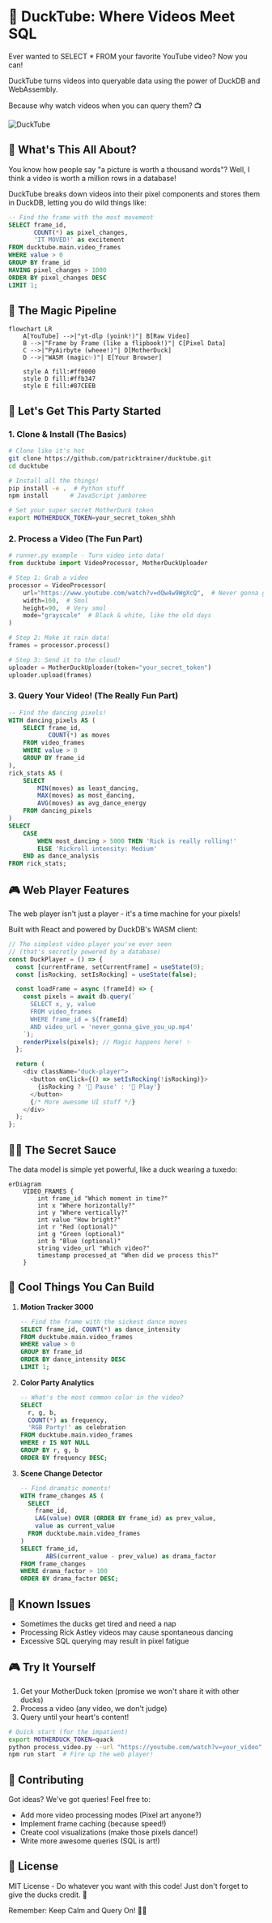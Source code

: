# 🦆 DuckTube: Where Videos Meet SQL

Ever wanted to SELECT * FROM your favorite YouTube video? Now you can! 

DuckTube turns videos into queryable data using the power of DuckDB and WebAssembly. 

Because why watch videos when you can query them? 📺

![DuckTube](ducktube.gif)

## 🤔 What's This All About?

You know how people say "a picture is worth a thousand words"? Well, I think a video is worth a million rows in a database! 

DuckTube breaks down videos into their pixel components and stores them in DuckDB, letting you do wild things like:

```sql
-- Find the frame with the most movement
SELECT frame_id, 
       COUNT(*) as pixel_changes,
       'IT MOVED!' as excitement
FROM ducktube.main.video_frames 
WHERE value > 0
GROUP BY frame_id
HAVING pixel_changes > 1000
ORDER BY pixel_changes DESC
LIMIT 1;
```

## 🌟 The Magic Pipeline

```mermaid
flowchart LR
    A[YouTube] -->|"yt-dlp (yoink!)"| B[Raw Video]
    B -->|"Frame by Frame (like a flipbook!)"| C[Pixel Data]
    C -->|"PyAirbyte (wheee!)"| D[MotherDuck]
    D -->|"WASM (magic✨)"| E[Your Browser]
    
    style A fill:#ff0000
    style D fill:#ffb347
    style E fill:#87CEEB
```

## 🚀 Let's Get This Party Started

### 1. Clone & Install (The Basics)

```bash
# Clone like it's hot
git clone https://github.com/patricktrainer/ducktube.git
cd ducktube

# Install all the things!
pip install -e .  # Python stuff
npm install      # JavaScript jamboree

# Set your super secret MotherDuck token
export MOTHERDUCK_TOKEN=your_secret_token_shhh
```

### 2. Process a Video (The Fun Part)

```python
# runner.py example - Turn video into data!
from ducktube import VideoProcessor, MotherDuckUploader

# Step 1: Grab a video
processor = VideoProcessor(
    url="https://www.youtube.com/watch?v=dQw4w9WgXcQ",  # Never gonna give you up!
    width=160,  # Smol
    height=90,  # Very smol
    mode="grayscale"  # Black & white, like the old days
)

# Step 2: Make it rain data!
frames = processor.process()

# Step 3: Send it to the cloud!
uploader = MotherDuckUploader(token="your_secret_token")
uploader.upload(frames)
```

### 3. Query Your Video! (The Really Fun Part)

```sql
-- Find the dancing pixels!
WITH dancing_pixels AS (
    SELECT frame_id, 
           COUNT(*) as moves
    FROM video_frames
    WHERE value > 0
    GROUP BY frame_id
),
rick_stats AS (
    SELECT 
        MIN(moves) as least_dancing,
        MAX(moves) as most_dancing,
        AVG(moves) as avg_dance_energy
    FROM dancing_pixels
)
SELECT 
    CASE 
        WHEN most_dancing > 5000 THEN 'Rick is really rolling!'
        ELSE 'Rickroll intensity: Medium'
    END as dance_analysis
FROM rick_stats;
```

## 🎮 Web Player Features

The web player isn't just a player - it's a time machine for your pixels! 

Built with React and powered by DuckDB's WASM client:

```javascript
// The simplest video player you've ever seen 
// (that's secretly powered by a database)
const DuckPlayer = () => {
  const [currentFrame, setCurrentFrame] = useState(0);
  const [isRocking, setIsRocking] = useState(false);

  const loadFrame = async (frameId) => {
    const pixels = await db.query(`
      SELECT x, y, value
      FROM video_frames
      WHERE frame_id = ${frameId}
      AND video_url = 'never_gonna_give_you_up.mp4'
    `);
    renderPixels(pixels); // Magic happens here! ✨
  };

  return (
    <div className="duck-player">
      <button onClick={() => setIsRocking(!isRocking)}>
        {isRocking ? '🦆 Pause' : '🦆 Play'}
      </button>
      {/* More awesome UI stuff */}
    </div>
  );
};
```

## 🧙‍♂️ The Secret Sauce

The data model is simple yet powerful, like a duck wearing a tuxedo:

```mermaid
erDiagram
    VIDEO_FRAMES {
        int frame_id "Which moment in time?"
        int x "Where horizontally?"
        int y "Where vertically?"
        int value "How bright?"
        int r "Red (optional)"
        int g "Green (optional)"
        int b "Blue (optional)"
        string video_url "Which video?"
        timestamp processed_at "When did we process this?"
    }
```

## 🎯 Cool Things You Can Build

1. **Motion Tracker 3000**

   ```sql
   -- Find the frame with the sickest dance moves
   SELECT frame_id, COUNT(*) as dance_intensity
   FROM ducktube.main.video_frames
   WHERE value > 0
   GROUP BY frame_id
   ORDER BY dance_intensity DESC
   LIMIT 1;
   ```

2. **Color Party Analytics**

   ```sql
   -- What's the most common color in the video?
   SELECT 
     r, g, b,
     COUNT(*) as frequency,
     'RGB Party!' as celebration
   FROM ducktube.main.video_frames
   WHERE r IS NOT NULL
   GROUP BY r, g, b
   ORDER BY frequency DESC;
   ```

3. **Scene Change Detector**

   ```sql
   -- Find dramatic moments!
   WITH frame_changes AS (
     SELECT 
       frame_id,
       LAG(value) OVER (ORDER BY frame_id) as prev_value,
       value as current_value
     FROM ducktube.main.video_frames
   )
   SELECT frame_id, 
          ABS(current_value - prev_value) as drama_factor
   FROM frame_changes
   WHERE drama_factor > 100
   ORDER BY drama_factor DESC;
   ```

## 🚨 Known Issues

- Sometimes the ducks get tired and need a nap
- Processing Rick Astley videos may cause spontaneous dancing
- Excessive SQL querying may result in pixel fatigue

## 🎮 Try It Yourself

1. Get your MotherDuck token (promise we won't share it with other ducks)
2. Process a video (any video, we don't judge)
3. Query until your heart's content!

```bash
# Quick start (for the impatient)
export MOTHERDUCK_TOKEN=quack
python process_video.py --url "https://youtube.com/watch?v=your_video" --mode grayscale
npm run start  # Fire up the web player!
```

## 🤝 Contributing

Got ideas? We've got queries! Feel free to:

- Add more video processing modes (Pixel art anyone?)
- Implement frame caching (because speed!)
- Create cool visualizations (make those pixels dance!)
- Write more awesome queries (SQL is art!)

## 📝 License

MIT License - Do whatever you want with this code! Just don't forget to give the ducks credit. 🦆

Remember: Keep Calm and Query On! 🦆✨

